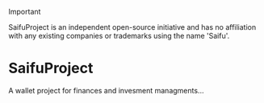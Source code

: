 > [!IMPORTANT]  
> SaifuProject is an independent open-source initiative and has no affiliation with any existing companies or trademarks using the name 'Saifu'.

# SaifuProject

A wallet project for finances and invesment managments...